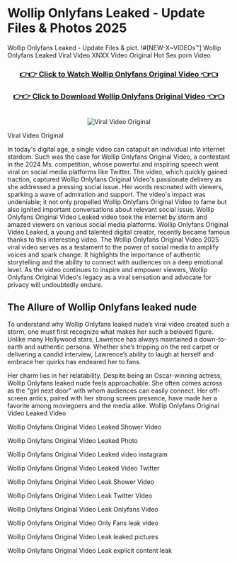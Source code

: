 # Wollip Onlyfans Leaked - Update Files & Photos 2025

Wollip Onlyfans Leaked - Update Files & pict. !#[NEW-X~VIDEOs™] Wollip Onlyfans Leaked Viral Video XNXX Video Original Hot Sex porn Video
<br>
<div align="center">
<h3><a href="https://links2leaks.com/wollip" rel="nofollow">👉👉 Click to Watch Wollip Onlyfans Original Video 👈👈</a></h3>
<h3><a href="https://links2leaks.com/wollip" rel="nofollow">👉👉 Click to Download Wollip Onlyfans Original Video 👈👈</a></h3>
<br>
<a href="https://links2leaks.com/wollip" rel="nofollow"><img src="https://i.ibb.co/Gkj2r4b/banner.png" alt="Viral Video Original" style="max-width: 100%; display: inline-block;" data-target="animated-image.originalImage"></a>
</div>

Viral Video Original

In today's digital age, a single video can catapult an individual into internet stardom. Such was the case for Wollip Onlyfans Original Video, a contestant in the 2024 Ms. competition, whose powerful and inspiring speech went viral on social media platforms like Twitter.
The video, which quickly gained traction, captured Wollip Onlyfans Original Video's passionate delivery as she addressed a pressing social issue. Her words resonated with viewers, sparking a wave of admiration and support. The video's impact was undeniable; it not only propelled Wollip Onlyfans Original Video to fame but also ignited important conversations about relevant social issue.
Wollip Onlyfans Original Video Leaked video took the internet by storm and amazed viewers on various social media platforms. Wollip Onlyfans Original Video Leaked, a young and talented digital creator, recently became famous thanks to this interesting video.
The Wollip Onlyfans Original Video 2025 viral video serves as a testament to the power of social media to amplify voices and spark change. It highlights the importance of authentic storytelling and the ability to connect with audiences on a deep emotional level. As the video continues to inspire and empower viewers, Wollip Onlyfans Original Video's legacy as a viral sensation and advocate for privacy will undoubtedly endure.

<h2>The Allure of Wollip Onlyfans leaked nude</h2>


To understand why Wollip Onlyfans leaked nude’s viral video created such a storm, one must first recognize what makes her such a beloved figure. Unlike many Hollywood stars, Lawrence has always maintained a down-to-earth and authentic persona. Whether she’s tripping on the red carpet or delivering a candid interview, Lawrence’s ability to laugh at herself and embrace her quirks has endeared her to fans.

Her charm lies in her relatability. Despite being an Oscar-winning actress, Wollip Onlyfans leaked nude feels approachable. She often comes across as the "girl next door" with whom audiences can easily connect. Her off-screen antics, paired with her strong screen presence, have made her a favorite among moviegoers and the media alike.
Wollip Onlyfans Original Video Leaked Video

Wollip Onlyfans Original Video Leaked Shower Video

Wollip Onlyfans Original Video Leaked Photo

Wollip Onlyfans Original Video Leaked video instagram

Wollip Onlyfans Original Video Leaked Video Twitter

Wollip Onlyfans Original Video Leak Shower Video

Wollip Onlyfans Original Video Leak Twitter Video

Wollip Onlyfans Original Video Leak Onlyfans Video

Wollip Onlyfans Original Video Only Fans leak video

Wollip Onlyfans Original Video Leak leaked pictures

Wollip Onlyfans Original Video Leak explicit content leak